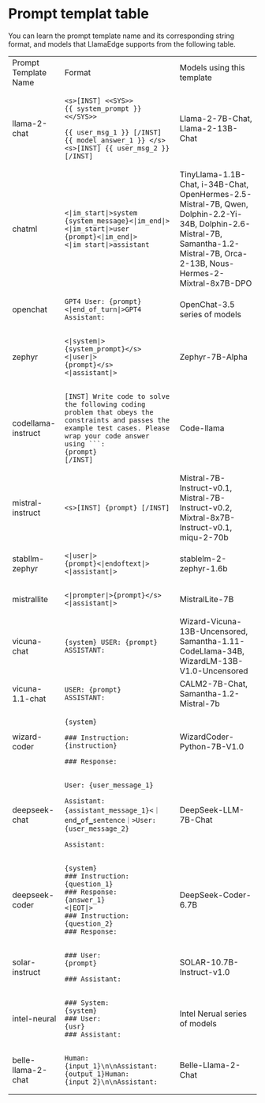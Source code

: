 # Prompt templat table

You can learn the prompt template name and its corresponding string format, and models that LlamaEdge supports from the following table.

<table>
  
<tr>
<td>Prompt Template Name</td>
<td>Format</td>
<td>Models using this template</td>
</tr>

<tr>
<td>llama-2-chat</td>
<td>
  
```
<s>[INST] <<SYS>>
{{ system_prompt }}
<</SYS>>

{{ user_msg_1 }} [/INST] {{ model_answer_1 }} </s><s>[INST] {{ user_msg_2 }}   [/INST]
```

</td>
<td>Llama-2-7B-Chat, Llama-2-13B-Chat</td>
</tr>
    
<tr>
<td>chatml</td>
<td>
        
```text
<|im_start|>system
{system_message}<|im_end|>
<|im_start|>user
{prompt}<|im_end|>
<|im_start|>assistant
```
</td>
<td>TinyLlama-1.1B-Chat, i-34B-Chat, OpenHermes-2.5-Mistral-7B, Qwen, Dolphin-2.2-Yi-34B, Dolphin-2.6-Mistral-7B, Samantha-1.2-Mistral-7B, Orca-2-13B, Nous-Hermes-2-Mixtral-8x7B-DPO</td>
</tr>

<tr>
<td>openchat</td>
<td>
  
```text
GPT4 User: {prompt}<|end_of_turn|>GPT4 Assistant:
```

</td>
<td>OpenChat-3.5 series of models</td>
</tr>

<tr>
<td>zephyr</td>
<td>
  
```text
<|system|>
{system_prompt}</s>
<|user|>
{prompt}</s>
<|assistant|>
```
</td>
<td>Zephyr-7B-Alpha</td>
</tr>

<tr>
<td>codellama-instruct</td>
<td>

```text
[INST] Write code to solve the following coding problem that obeys the constraints and passes the example test cases. Please wrap your code answer using ```:
{prompt}
[/INST]
```

</td>
<td>Code-llama</td>
</tr>
    
<tr>
<td>mistral-instruct</td>
<td>

```text
<s>[INST] {prompt} [/INST]
```

</td>
<td>Mistral-7B-Instruct-v0.1, Mistral-7B-Instruct-v0.2, Mixtral-8x7B-Instruct-v0.1, miqu-2-70b</td>
</tr>

<tr>
<td>stabllm-zephyr</td>
<td>

```text
<|user|>
{prompt}<|endoftext|>
<|assistant|>
```

</td>
<td>stablelm-2-zephyr-1.6b</td>
</tr>

<tr>
<td>mistrallite</td>
<td>

```text
<|prompter|>{prompt}</s><|assistant|>
```

</td>
<td>MistralLite-7B</td>
</tr>

<tr>
<td>vicuna-chat</td>
<td>
  
```text
{system} USER: {prompt} ASSISTANT:
```
  
</td>
<td>Wizard-Vicuna-13B-Uncensored, Samantha-1.11-CodeLlama-34B, WizardLM-13B-V1.0-Uncensored</td>
</tr>

<tr>
<td>vicuna-1.1-chat</td>
<td>

```text
USER: {prompt}
ASSISTANT:
```

</td>
<td>CALM2-7B-Chat, Samantha-1.2-Mistral-7b</td>
</tr>

<tr>
<td>wizard-coder</td>
<td>

```text
{system}

### Instruction:
{instruction}

### Response:
```

</td>
<td>WizardCoder-Python-7B-V1.0</td>
</tr>

<tr>
<td>deepseek-chat</td>
<td>

```text
User: {user_message_1}

Assistant: {assistant_message_1}<｜end▁of▁sentence｜>User: {user_message_2}

Assistant:
```

</td>
<td>DeepSeek-LLM-7B-Chat</td>
</tr>

<tr>
<td>deepseek-coder</td>
<td>
  
```text
{system}
### Instruction:
{question_1}
### Response:
{answer_1}
<|EOT|>
### Instruction:
{question_2}
### Response:
```

</td>
<td>DeepSeek-Coder-6.7B</td>
</tr>

<tr>
<td>solar-instruct</td>
<td>

```text
### User:
{prompt}

### Assistant:
```

</td>
<td>SOLAR-10.7B-Instruct-v1.0</td>
</tr>

<tr>
<td>intel-neural</td>
<td>

```text
### System:
{system}
### User:
{usr}
### Assistant:
```
  
</td>
<td>Intel Nerual series of models</td>
</tr>

<tr>
<td>belle-llama-2-chat</td>
<td>

```text
Human: {input_1}\n\nAssistant:{output_1}Human: {input_2}\n\nAssistant:
```
  
</td>
<td>Belle-Llama-2-Chat</td>
</tr>

</table>
